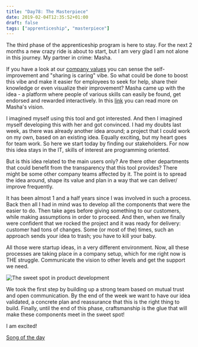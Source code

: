 ```yaml
---
title: "Day78: The Masterpiece"
date: 2019-02-04T12:35:52+01:00
draft: false
tags: ["apprenticeship", "masterpiece"]
---
```


The third phase of the apprenticeship program is here to stay. For the next 2 months a new crazy ride is about to start, but I am very glad I am not alone in this journey. My partner in crime: Masha.

If you have a look at our [company values](https://www.holidaycheckgroup.com/career/?lang=en/#values) you can sense the self-improvement and "sharing is caring" vibe. So what could be done to boost this vibe and make it easier for employees to seek for help, share their knowledge or even visualize their improvement? Masha came up with the idea - a platform where people of various skills can easily be found, get endorsed and rewarded interactively. In this [link](https://mashareko.tk/posts/day-73-and-74/) you can read more on Masha's vision.  

I imagined myself using this tool and got interested. And then I imagined myself developing this with her and got convinced. I had my doubts last week, as there was already another idea around; a project that I could work on my own, based on an existing idea. Equally exciting, but my heart goes for team work. So here we start today by finding our stakeholders. For now this idea stays in the IT, skills of interest are programming oriented.  

But is this idea related to the main users only? Are there other departments that could benefit from the transparency that this tool provides? There might be some other company teams affected by it. The point is to spread the idea around, shape its value and plan in a way that we can deliver/ improve frequently.

It has been almost 1 and a half years since I was involved in such a process. Back then all I had in mind was to develop all the components that were the easier to do. Then take ages before giving something to our customers, while making assumptions in order to proceed. And then, when we finally were confident that we rocked the project and it was ready for delivery: customer had tons of changes. Some (or most of the) times, such an approach sends your idea to trash; you have to kill your baby.

All those were startup ideas, in a very different environment. Now, all these processes are taking place in a company setup, which for me right now is THE struggle. Communicate the vision to other levels and get the support we need.   

![The sweet spot in product development](/images/agile_lean.jpg)  

We took the first step by building up a strong team based on mutual trust and open communication. By the end of the week we want to have our idea validated, a concrete plan and reassurance that this is the right thing to build. Finally, until the end of this phase, craftsmanship is the glue that will make these components meet in the sweet spot!

I am excited!

[Song of the day](https://www.youtube.com/watch?v=lOyLsg0dTks)
